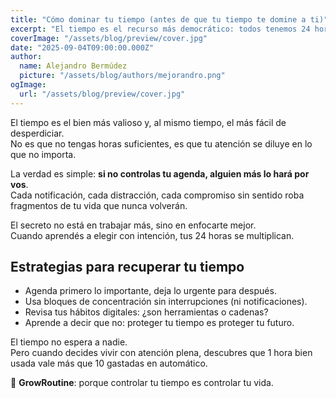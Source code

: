 ```yaml
---
title: "Cómo dominar tu tiempo (antes de que tu tiempo te domine a ti)"
excerpt: "El tiempo es el recurso más democrático: todos tenemos 24 horas. La diferencia está en cómo lo usas. Quien controla su atención, controla su destino."
coverImage: "/assets/blog/preview/cover.jpg"
date: "2025-09-04T09:00:00.000Z"
author:
  name: Alejandro Bermúdez
  picture: "/assets/blog/authors/mejorandro.png"
ogImage:
  url: "/assets/blog/preview/cover.jpg"
---
```


El tiempo es el bien más valioso y, al mismo tiempo, el más fácil de desperdiciar.  
No es que no tengas horas suficientes, es que tu atención se diluye en lo que no importa.  

La verdad es simple: **si no controlas tu agenda, alguien más lo hará por vos**.  
Cada notificación, cada distracción, cada compromiso sin sentido roba fragmentos de tu vida que nunca volverán.  

El secreto no está en trabajar más, sino en enfocarte mejor.  
Cuando aprendés a elegir con intención, tus 24 horas se multiplican.  

## Estrategias para recuperar tu tiempo

- Agenda primero lo importante, deja lo urgente para después.  
- Usa bloques de concentración sin interrupciones (ni notificaciones).  
- Revisa tus hábitos digitales: ¿son herramientas o cadenas?  
- Aprende a decir que no: proteger tu tiempo es proteger tu futuro.  

El tiempo no espera a nadie.  
Pero cuando decides vivir con atención plena, descubres que 1 hora bien usada vale más que 10 gastadas en automático.  

🌱 **GrowRoutine**: porque controlar tu tiempo es controlar tu vida.
